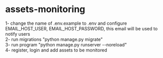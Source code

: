 # assets-monitoring
1- change the name of .env.example to .env and configure EMAIL_HOST_USER, EMAIL_HOST_PASSWORD, this email will be used to notify users<br/>
2- run migrations "python manage.py migrate"<br/>
3- run program "python manage.py runserver --noreload"<br/>
4- register, login and add assets to be monitored<br/>
